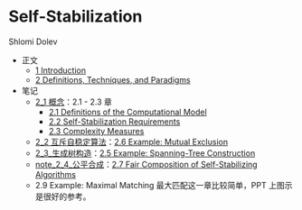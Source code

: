 # Self-Stabilization

Shlomi Dolev

- 正文
  - [1 Introduction](book_1.md)
  - [2 Definitions, Techniques, and Paradigms](book_2.md)
- 笔记
  - [2_1 概念](note_2_1.md)：2.1 - 2.3 章
    - [2.1 Definitions of the Computational Model](book_2_1.md)
    - [2.2 Self-Stabilization Requirements](book_2_2.md)
    - [2.3 Complexity Measures](book_2_3.md)
  - [2_2 互斥自稳定算法](note_2_2.md)：[2.6 Example: Mutual Exclusion](book_2_6.md)
  - [2_3_生成树构造](note_2_3.md)：[2.5 Example: Spanning-Tree Construction](book_2_5.md)
  - [note_2_4_公平合成](note_2_4.md)：[2.7 Fair Composition of Self-Stabilizing Algorithms](book_2_7.md)
  - 2.9 Example: Maximal Matching 最大匹配这一章比较简单，PPT 上图示是很好的参考。

